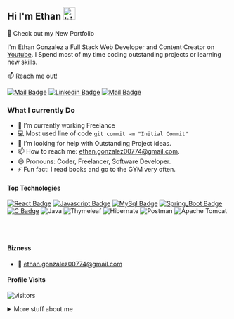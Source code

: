## Hi I'm Ethan <img src="https://user-images.githubusercontent.com/1303154/88677602-1635ba80-d120-11ea-84d8-d263ba5fc3c0.gif" width="28px" height="28px" alt="hi">

🚀 Check out my New Portfolio

I'm Ethan Gonzalez a Full Stack Web Developer and Content Creator on [Youtube](https://www.youtube.com/@ecoProgrammer/featured). I Spend most of my time coding outstanding projects or learning new skills.

:mailbox: Reach me out!

[![Mail Badge](https://img.shields.io/badge/-ecoProgrammer-e74c3c?style=flat&labelColor=e74c3c&logo=youtube&logoColor=white)](https://www.youtube.com/@ecoProgrammer/featured) [![Linkedin Badge](https://img.shields.io/badge/-Ethan-0e76a8?style=flat&labelColor=0e76a8&logo=linkedin&logoColor=white)](https://www.linkedin.com/in/ethan-gonzalez-a0a0a2234/) [![Mail Badge](https://img.shields.io/badge/-Ethan-c0392b?style=flat&labelColor=c0392b&logo=gmail&logoColor=white)](mailto:ethan.gonzalez00774@gmail.com)

<!-- TODO: Add last video link -->

### What I currently Do

- 🔭 I’m currently working Freelance
- :computer: Most used line of code `git commit -m "Initial Commit"`
- 🤔 I’m looking for help with Outstanding Project ideas.
- 📫 How to reach me: ethan.gonzalez00774@gmail.com.
- 😄 Pronouns: Coder, Freelancer, Software Developer.
- ⚡ Fun fact: I read books and go to the GYM very often.

#### Top Technologies

<!-- TODO: Make technologies links takes you to repositories -->

[![React Badge](https://img.shields.io/badge/-React-61DBFB?style=for-the-badge&labelColor=black&logo=react&logoColor=61DBFB)](#) [![Javascript Badge](https://img.shields.io/badge/-Javascript-F0DB4F?style=for-the-badge&labelColor=black&logo=javascript&logoColor=F0DB4F)](#) [![MySql Badge](https://img.shields.io/badge/MySQL-005C84?style=for-the-badge&logo=mysql&logoColor=white)](#) [![Spring_Boot Badge](https://img.shields.io/badge/Spring_Boot-F2F4F9?style=for-the-badge&logo=spring-boot)](#) [![C Badge](https://img.shields.io/badge/C-00599C?style=for-the-badge&logo=c&logoColor=white)](#) ![Java](https://img.shields.io/badge/java-%23ED8B00.svg?style=for-the-badge&logo=openjdk&logoColor=white) ![Thymeleaf](https://img.shields.io/badge/Thymeleaf-%23005C0F.svg?style=for-the-badge&logo=Thymeleaf&logoColor=white) ![Hibernate](https://img.shields.io/badge/Hibernate-59666C?style=for-the-badge&logo=Hibernate&logoColor=white) ![Postman](https://img.shields.io/badge/Postman-FF6C37?style=for-the-badge&logo=postman&logoColor=white) ![Apache Tomcat](https://img.shields.io/badge/apache%20tomcat-%23F8DC75.svg?style=for-the-badge&logo=apache-tomcat&logoColor=black)

<br />
<br />

#### Bizness

- :email: ethan.gonzalez00774@gmail.com

#### Profile Visits

![visitors](https://visitor-badge.glitch.me/badge?page_id=ethangonzalez77.ethangonzalez77)

<details>
<summary>
  More stuff about me
</summary>

<br >

I love gaining knowledge and building projects, and document my programming journey, to show other developers, and that's why my Youtube Channel exists!

<!-- #### Coding Stats -->

#### Github Stats

![Ethan's github stats](https://github-readme-stats.vercel.app/api?username=ethangonzalez77&count_private=true&theme=tokyonight&hide=contribs,prs)

</details>

[reactplaylist]: https://www.youtube.com/watch?v=KxXXEL-k47Y&list=PLvXDmnBbOF7RnYiZvDwl2Pzcs2kfi10wd
[vscodetutorial]: https://www.youtube.com/watch?v=Bkie2ai8qeE&t=8s
[htmltutorial]: https://www.youtube.com/watch?v=VK6MXVxOsws&t=27s
[javascripttutorial]: https://www.youtube.com/watch?v=D-LHKvmX37E
